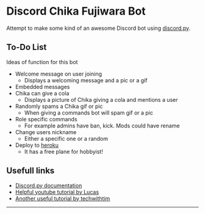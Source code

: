 # Discord Chika Fujiwara Bot
Attempt to make some kind of an awesome Discord bot using [discord.py](https://discordpy.readthedocs.io/en/latest/).

## To-Do List
Ideas of function for this bot

* Welcome message on user joining
    * Displays a welcoming message and a pic or a gif
* Embedded messages
* Chika can give a cola
    * Displays a picture of Chika giving a cola and mentions a user
* Randomly spams a Chika gif or pic
    * When giving a commands bot will spam gif or a pic
* Role specific commands
    * For example admins have ban, kick. Mods could have rename
* Change users nickname
    * Either a specific one or a random
* Deploy to [heroku](https://www.heroku.com/)
    * It has a free plane for hobbyist!

## Usefull links
* [Discord.py documentation](https://discordpy.readthedocs.io/en/latest/)
* [Helpful youtube tutorial by Lucas](https://www.youtube.com/watch?v=nW8c7vT6Hl4&list=PLW3GfRiBCHOhfVoiDZpSz8SM_HybXRPzZ)
* [Another useful tutorial by techwithtim](https://techwithtim.net/tutorials/discord-py/)
---
